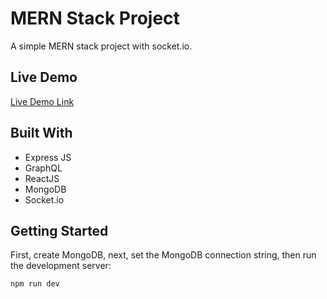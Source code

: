 # MERN Stack Project

A simple MERN stack project with socket.io.

## Live Demo

[Live Demo Link]([https://mern-stack-graphql-project.herokuapp.com/](https://chit-chat-swj9.onrender.com))

## Built With

- Express JS
- GraphQL
- ReactJS
- MongoDB
- Socket.io

## Getting Started

First, create MongoDB, next, set the MongoDB connection string, then run the development server:

```bash
npm run dev
